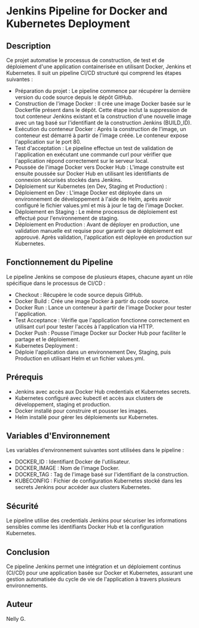 # Jenkins Pipeline for Docker and Kubernetes Deployment

## Description

Ce projet automatise le processus de construction, de test et de déploiement d'une application containerisée en utilisant Docker, Jenkins et Kubernetes. Il suit un pipeline CI/CD structuré qui comprend les étapes suivantes :

- Préparation du projet : Le pipeline commence par récupérer la dernière version du code source depuis le dépôt GitHub.
- Construction de l'image Docker : Il crée une image Docker basée sur le Dockerfile présent dans le dépôt. Cette étape inclut la suppression de tout conteneur Jenkins existant et la construction d'une nouvelle image avec un tag basé sur l'identifiant de la construction Jenkins (BUILD_ID).
- Exécution du conteneur Docker : Après la construction de l'image, un conteneur est démarré à partir de l'image créée. Le conteneur expose l'application sur le port 80.
- Test d'acceptation : Le pipeline effectue un test de validation de l'application en exécutant une commande curl pour vérifier que l'application répond correctement sur le serveur local.
- Poussée de l'image Docker vers Docker Hub : L'image construite est ensuite poussée sur Docker Hub en utilisant les identifiants de connexion sécurisés stockés dans Jenkins.
- Déploiement sur Kubernetes (en Dev, Staging et Production) :
- Déploiement en Dev : L'image Docker est déployée dans un environnement de développement à l'aide de Helm, après avoir configuré le fichier values.yml et mis à jour le tag de l'image Docker.
- Déploiement en Staging : Le même processus de déploiement est effectué pour l'environnement de staging.
- Déploiement en Production : Avant de déployer en production, une validation manuelle est requise pour garantir que le déploiement est approuvé. Après validation, l'application est déployée en production sur Kubernetes.

## Fonctionnement du Pipeline

Le pipeline Jenkins se compose de plusieurs étapes, chacune ayant un rôle spécifique dans le processus de CI/CD :

- Checkout : Récupère le code source depuis GitHub.
- Docker Build : Crée une image Docker à partir du code source.
- Docker Run : Lance un conteneur à partir de l'image Docker pour tester l'application.
- Test Acceptance : Vérifie que l'application fonctionne correctement en utilisant curl pour tester l'accès à l'application via HTTP.
- Docker Push : Pousse l'image Docker sur Docker Hub pour faciliter le partage et le déploiement.
- Kubernetes Deployment :
- Déploie l'application dans un environnement Dev, Staging, puis Production en utilisant Helm et un fichier values.yml.

## Prérequis

- Jenkins avec accès aux Docker Hub credentials et Kubernetes secrets.
- Kubernetes configuré avec kubectl et accès aux clusters de développement, staging et production.
- Docker installé pour construire et pousser les images.
- Helm installé pour gérer les déploiements sur Kubernetes.

## Variables d'Environnement

Les variables d'environnement suivantes sont utilisées dans le pipeline :

- DOCKER_ID : Identifiant Docker de l'utilisateur.
- DOCKER_IMAGE : Nom de l'image Docker.
- DOCKER_TAG : Tag de l'image basé sur l'identifiant de la construction.
- KUBECONFIG : Fichier de configuration Kubernetes stocké dans les secrets Jenkins pour accéder aux clusters Kubernetes.

## Sécurité

Le pipeline utilise des credentials Jenkins pour sécuriser les informations sensibles comme les identifiants Docker Hub et la configuration Kubernetes.

## Conclusion

Ce pipeline Jenkins permet une intégration et un déploiement continus (CI/CD) pour une application basée sur Docker et Kubernetes, assurant une gestion automatisée du cycle de vie de l'application à travers plusieurs environnements.

## Auteur
Nelly G.

